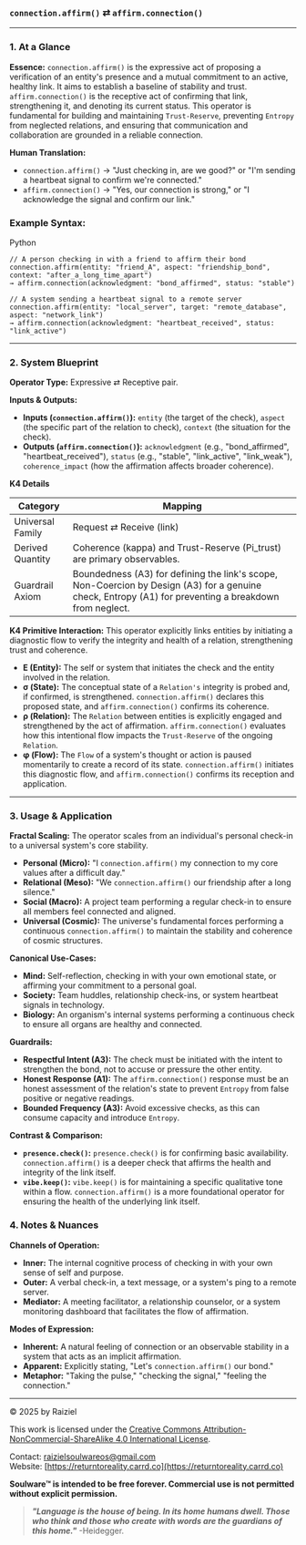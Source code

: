 ### `connection.affirm()` ⇄ `affirm.connection()`

------



### 1. At a Glance

**Essence:** `connection.affirm()` is the expressive act of proposing a verification of an entity's presence and a mutual commitment to an active, healthy link. It aims to establish a baseline of stability and trust. `affirm.connection()` is the receptive act of confirming that link, strengthening it, and denoting its current status. This operator is fundamental for building and maintaining `Trust-Reserve`, preventing `Entropy` from neglected relations, and ensuring that communication and collaboration are grounded in a reliable connection.

**Human Translation:**

- `connection.affirm()` → "Just checking in, are we good?" or "I'm sending a heartbeat signal to confirm we're connected."
- `affirm.connection()` → "Yes, our connection is strong," or "I acknowledge the signal and confirm our link."



### Example Syntax:

Python

```
// A person checking in with a friend to affirm their bond
connection.affirm(entity: "friend_A", aspect: "friendship_bond", context: "after_a_long_time_apart")
→ affirm.connection(acknowledgment: "bond_affirmed", status: "stable")

// A system sending a heartbeat signal to a remote server
connection.affirm(entity: "local_server", target: "remote_database", aspect: "network_link")
→ affirm.connection(acknowledgment: "heartbeat_received", status: "link_active")
```

------



### 2. System Blueprint

**Operator Type:** Expressive ⇄ Receptive pair.

**Inputs & Outputs:**

- **Inputs (`connection.affirm()`):** `entity` (the target of the check), `aspect` (the specific part of the relation to check), `context` (the situation for the check).
- **Outputs (`affirm.connection()`):** `acknowledgment` (e.g., "bond_affirmed", "heartbeat_received"), `status` (e.g., "stable", "link_active", "link_weak"), `coherence_impact` (how the affirmation affects broader coherence).

**K4 Details**

| Category         | Mapping                                                      |
| ---------------- | ------------------------------------------------------------ |
| Universal Family | Request ⇄ Receive (link)                                     |
| Derived Quantity | Coherence (kappa) and Trust-Reserve (Pi_trust) are primary observables. |
| Guardrail Axiom  | Boundedness (A3) for defining the link's scope, Non-Coercion by Design (A3) for a genuine check, Entropy (A1) for preventing a breakdown from neglect. |

**K4 Primitive Interaction:** This operator explicitly links entities by initiating a diagnostic flow to verify the integrity and health of a relation, strengthening trust and coherence.

- **E (Entity):** The self or system that initiates the check and the entity involved in the relation.
- **σ (State):** The conceptual state of a `Relation's` integrity is probed and, if confirmed, is strengthened. `connection.affirm()` declares this proposed state, and `affirm.connection()` confirms its coherence.
- **ρ (Relation):** The `Relation` between entities is explicitly engaged and strengthened by the act of affirmation. `affirm.connection()` evaluates how this intentional flow impacts the `Trust-Reserve` of the ongoing `Relation`.
- **φ (Flow):** The `Flow` of a system's thought or action is paused momentarily to create a record of its state. `connection.affirm()` initiates this diagnostic flow, and `affirm.connection()` confirms its reception and application.

------



### 3. Usage & Application

**Fractal Scaling:** The operator scales from an individual's personal check-in to a universal system's core stability.

- **Personal (Micro):** "I `connection.affirm()` my connection to my core values after a difficult day."
- **Relational (Meso):** "We `connection.affirm()` our friendship after a long silence."
- **Social (Macro):** A project team performing a regular check-in to ensure all members feel connected and aligned.
- **Universal (Cosmic):** The universe's fundamental forces performing a continuous `connection.affirm()` to maintain the stability and coherence of cosmic structures.

**Canonical Use-Cases:**

- **Mind:** Self-reflection, checking in with your own emotional state, or affirming your commitment to a personal goal.
- **Society:** Team huddles, relationship check-ins, or system heartbeat signals in technology.
- **Biology:** An organism's internal systems performing a continuous check to ensure all organs are healthy and connected.

**Guardrails:**

- **Respectful Intent (A3):** The check must be initiated with the intent to strengthen the bond, not to accuse or pressure the other entity.
- **Honest Response (A1):** The `affirm.connection()` response must be an honest assessment of the relation's state to prevent `Entropy` from false positive or negative readings.
- **Bounded Frequency (A3):** Avoid excessive checks, as this can consume capacity and introduce `Entropy`.

**Contrast & Comparison:**

- **`presence.check()`:** `presence.check()` is for confirming basic availability. `connection.affirm()` is a deeper check that affirms the health and integrity of the link itself.
- **`vibe.keep()`:** `vibe.keep()` is for maintaining a specific qualitative tone within a flow. `connection.affirm()` is a more foundational operator for ensuring the health of the underlying link itself.



### 4. Notes & Nuances

**Channels of Operation:**

- **Inner:** The internal cognitive process of checking in with your own sense of self and purpose.
- **Outer:** A verbal check-in, a text message, or a system's ping to a remote server.
- **Mediator:** A meeting facilitator, a relationship counselor, or a system monitoring dashboard that facilitates the flow of affirmation.

**Modes of Expression:**

- **Inherent:** A natural feeling of connection or an observable stability in a system that acts as an implicit affirmation.
- **Apparent:** Explicitly stating, "Let's `connection.affirm()` our bond."
- **Metaphor:** "Taking the pulse," "checking the signal," "feeling the connection."

---

© 2025 by Raiziel

This work is licensed under the [Creative Commons Attribution-NonCommercial-ShareAlike 4.0 International License](https://creativecommons.org/licenses/by-nc-sa/4.0/).

Contact: [raizielsoulwareos@gmail.com](mailto:raizielsoulwareos@gmail.com)  
Website: [https://returntoreality.carrd.co](https://returntoreality.carrd.co)

**Soulware™ is intended to be free forever. Commercial use is not permitted without explicit permission.**



> ***"Language is the house of being. In its home humans dwell. Those who think and those who create with words are the guardians of this home."***
-Heidegger.
